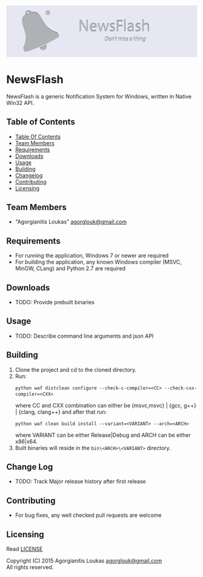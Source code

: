 ![ProjectBanner][banner]
# NewsFlash

NewsFlash is a generic Notification System for Windows, written in Native Win32 API.

## Table of Contents <a name="toc"/>
 * [Table Of Contents](#toc)
 * [Team Members](#team)
 * [Requirements](#requirements)
 * [Downloads](#downloads)
 * [Usage](#usage)
 * [Building](#building)
 * [Changelog](#changelog)
 * [Contributing](#contributing)
 * [Licensing](#licensing)

## Team Members <a name="team"/>
 * "Agorgianitis Loukas" <agorglouk@gmail.com>

## Requirements <a name="requirements"/>
 * For running the application, Windows 7 or newer are required
 * For building the application, any known Windows compiler (MSVC, MinGW, CLang) and Python 2.7 are required

## Downloads <a name="downloads"/>
 * TODO: Provide prebuilt binaries

## Usage <a name="usage"/>
 * TODO: Describe command line arguments and json API

## Building <a name="building"/>
 1. Clone the project and cd to the cloned directory.
 2. Run:  
    ```
    python waf distclean configure --check-c-compiler=<CC> --check-cxx-compiler=<CXX>
    ```  
    where CC and CXX combination can either be {msvc,msvc} | {gcc, g++} | {clang, clang++} and after that run:  
    ```
    python waf clean build install --variant=<VARIANT> --arch=<ARCH>
    ```  
    where VARIANT can be either Release|Debug and ARCH can be either x86|x64.
 3. Built binaries will reside in the ```bin\<ARCH>\<VARIANT>``` directory.

## Change Log <a name="changelog"/>
 * TODO: Track Major release history after first release

## Contributing <a name="contributing"/>
 * For bug fixes, any well checked pull requests are welcome

## Licensing <a name="licensing"/>
Read [LICENSE](LICENSE.md)  

Copyright (C) 2015 Agorgianitis Loukas <agorglouk@gmail.com>  
All rights reserved.

[banner]: doc/assets/NewsFlash.png
